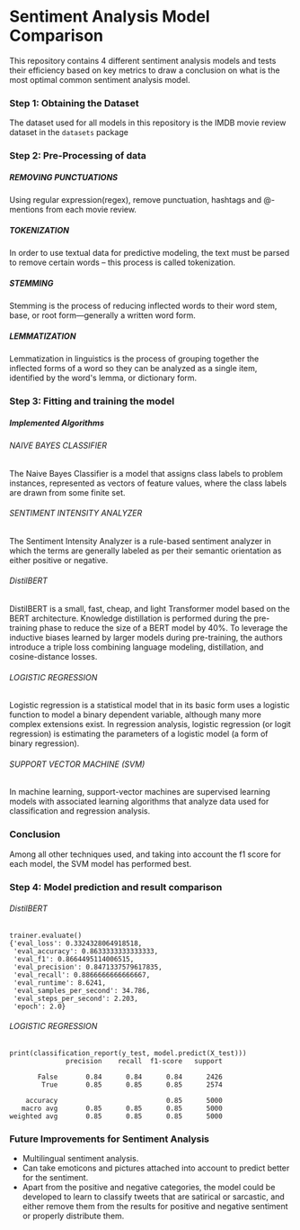 # Sentiment Analysis Model Comparison
This repository contains 4 different sentiment analysis models and tests their efficiency based on key metrics to draw a conclusion on what is the most optimal common sentiment analysis model.

### Step 1: Obtaining the Dataset
The dataset used for all models in this repository is the IMDB movie review dataset in the ```datasets``` package

### Step 2: Pre-Processing of data
##### REMOVING PUNCTUATIONS
Using regular expression(regex), remove punctuation, hashtags and @-mentions from each movie review.</br>

##### TOKENIZATION
In order to use textual data for predictive modeling, the text must be parsed to remove certain words – this process is called tokenization.</br>

##### STEMMING
Stemming is the process of reducing inflected words to their word stem, base, or root form—generally a written word form.</br>

##### LEMMATIZATION
Lemmatization in linguistics is the process of grouping together the inflected forms of a word so they can be analyzed as a single item, identified by the word's lemma, or dictionary form.</br>

### Step 3: Fitting and training the model
##### Implemented Algorithms
###### NAIVE BAYES CLASSIFIER
The Naive Bayes Classifier is a model that assigns class labels to problem instances, represented as vectors of feature values, where the class labels are drawn from some finite set.
###### SENTIMENT INTENSITY ANALYZER
The Sentiment Intensity Analyzer is a rule-based sentiment analyzer in which the terms are generally labeled as per their semantic orientation as either positive or negative.
###### DistilBERT
DistilBERT is a small, fast, cheap, and light Transformer model based on the BERT architecture. Knowledge distillation is performed during the pre-training phase to reduce the size of a BERT model by 40%. To leverage the inductive biases learned by larger models during pre-training, the authors introduce a triple loss combining language modeling, distillation, and cosine-distance losses.
###### LOGISTIC REGRESSION
Logistic regression is a statistical model that in its basic form uses a logistic function to model a binary dependent variable, although many more complex extensions exist. In regression analysis, logistic regression (or logit regression) is estimating the parameters of a logistic model (a form of binary regression).
###### SUPPORT VECTOR MACHINE (SVM)
In machine learning, support-vector machines are supervised learning models with associated learning algorithms that analyze data used for classification and regression analysis.

### Conclusion
Among all other techniques used, and taking into account the f1 score for each model, the SVM model has performed best.

### Step 4: Model prediction and result comparison
###### DistilBERT
```
trainer.evaluate()
{'eval_loss': 0.3324328064918518,
 'eval_accuracy': 0.8633333333333333,
 'eval_f1': 0.8664495114006515,
 'eval_precision': 0.8471337579617835,
 'eval_recall': 0.8866666666666667,
 'eval_runtime': 8.6241,
 'eval_samples_per_second': 34.786,
 'eval_steps_per_second': 2.203,
 'epoch': 2.0} 
```
###### LOGISTIC REGRESSION
```
print(classification_report(y_test, model.predict(X_test)))
              precision    recall  f1-score   support

       False       0.84      0.84      0.84      2426
        True       0.85      0.85      0.85      2574

    accuracy                           0.85      5000
   macro avg       0.85      0.85      0.85      5000
weighted avg       0.85      0.85      0.85      5000
```


### Future Improvements for Sentiment Analysis
* Multilingual sentiment analysis.
* Can take emoticons and pictures attached into account to predict better for the sentiment.
* Apart from the positive and negative categories, the model could be developed to learn to classify tweets that are satirical or sarcastic, and either remove them from the results for positive and negative sentiment or properly distribute them.
